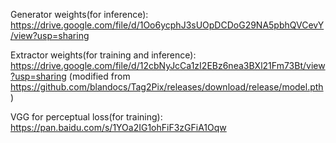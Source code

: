 Generator weights(for inference): https://drive.google.com/file/d/1Oo6ycphJ3sUOpDCDoG29NA5pbhQVCevY/view?usp=sharing

Extractor weights(for training and inference): https://drive.google.com/file/d/12cbNyJcCa1zI2EBz6nea3BXl21Fm73Bt/view?usp=sharing (modified from https://github.com/blandocs/Tag2Pix/releases/download/release/model.pth)

VGG for perceptual loss(for training): https://pan.baidu.com/s/1YOa2IG1ohFiF3zGFiA1Oqw
